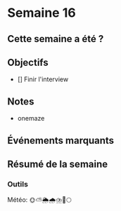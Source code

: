 # Semaine 16

## Cette semaine a été ?

## Objectifs

- [] Finir l'interview

## Notes

- onemaze

## Événements marquants

## Résumé de la semaine

### Outils

Météo: 🌞⛅🌦️🌧️⛈️🌈🌕

